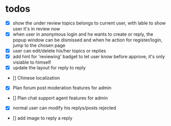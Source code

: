 # todos

- [x] show the under review topics belongs to current user, with lable to show user it's in review now
- [x] when user in anonymous login and he wants to create or reply, the popup window can be dismissed and
  when he action for register/login, jump to the chosen page
- [x] user can edit/delete his/her topics or replies
- [x] add hint for 'reviewing' badget to let user know before approve, it's only visiable to himself
- [x] update the layout for reply to reply
- [] Chinese localization
- [x] Plan forum post moderation features for admin
- [] Plan chat support agent features for admin
- [x] normal user can modify his replys/posts rejected
- [] add image to reply a reply
